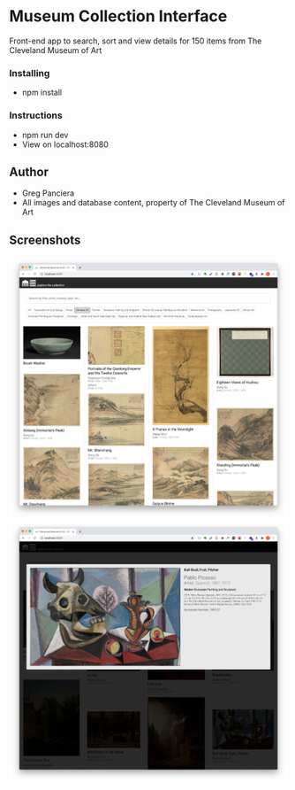 # Museum Collection Interface

Front-end app to search, sort and view details for 150 items from The Cleveland Museum of Art

### Installing

- npm install

### Instructions

- npm run dev
- View on localhost:8080

## Author

- Greg Panciera
- All images and database content, property of The Cleveland Museum of Art

## Screenshots

![Screenshot Categorized](./screen-shot-categorized.jpg)
![Screenshot Details View](./screen-shot-details.jpg)
